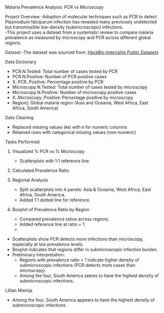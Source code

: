 Malaria Prevalence Analysis: PCR vs Microscopy

Project Overview
-Adoption of molecular techniques such as PCR to detect Plasmodium falciparum infection has revealed many previously undetected but transmissible low-density (submicroscopic) infections.  
-This project uses a dataset from a systematic review to compare malaria prevalence as measured by microscopy and PCR across different global regions.

Dataset
-The dataset was sourced from:
[HackBio Internship Public Datasets](https://raw.githubusercontent.com/HackBio-Internship/public_datasets/main/R/lancet_malaria.txt)

 Data Dictionary
- PCR.N.Tested: Total number of cases tested by PCR  
- PCR.N.Positive: Number of PCR positive cases  
- X..PCR..Positive: Percentage positive by PCR  
- Microscopy.N.Tested: Total number of cases tested by microscopy  
- Microscopy.N.Positive: Number of microscopy positive cases  
- X..Microscopy..Positive: Percentage positive by microscopy  
- Region[: Global malaria region (Asia and Oceania, West Africa, East Africa, South America)

Data Cleaning
- Replaced missing values (`NA`) with `0` for numeric columns  
- Retained rows with categorical missing values (non-numeric)

Tasks Performed
1. Visualized % PCR vs % Microscopy  
   - Scatterplots with 1:1 reference line.  

2. Calculated Prevalence Ratio
   

3. Regional Analysis
   - Split scatterplots into 4 panels: Asia & Oceania, West Africa, East Africa, South America.  
   - Added 1:1 dotted line for reference.  

4. Boxplot of Prevalence Ratio by Region
   - Compared prevalence ratios across regions.  
   - Added reference line at ratio = 1.
   - 

- Scatterplots show PCR detects more infections than microscopy, especially at low prevalence levels.  
- Boxplot indicates that regions differ in submicroscopic infection burden.  
- Preliminary interpretation:  
  - Regions with prevalence ratio < 1 indicate higher density of submicroscopic infections (PCR detects more cases than microscopy).
  - Among the four, South America seems to have the highest density of submicroscopic infections.

Lillian Mwinja
  - Among the four, South America appears to have the highest density of submicroscopic infections.

